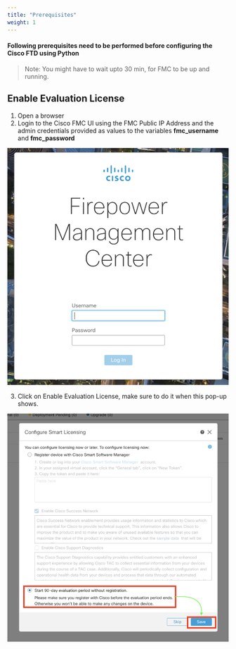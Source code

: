 ```yaml
---
title: "Prerequisites"
weight: 1
---
```


#### Following prerequisites need to be performed before configuring the Cisco FTD using Python

> Note: You might have to wait upto 30 min, for FMC to be up and running.

## **Enable Evaluation License**

1. Open a browser
2. Login to the Cisco FMC UI using the FMC Public IP Address and the admin credentials provided as values to the variables **fmc_username** and **fmc_password**

![fmc_login](/static/Images/testing-traffic/FMC_LOGIN.png)

3. Click on Enable Evaluation License, make sure to do it when this pop-up shows. 

![smart_lic](/static/Images/testing-traffic/SMART_LIC.png)
